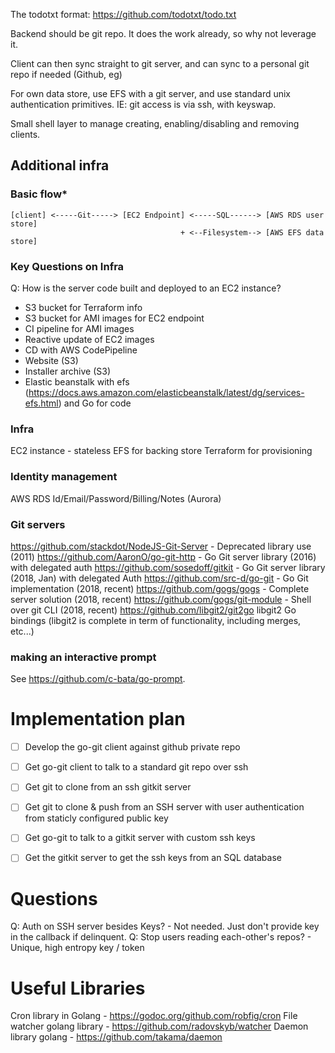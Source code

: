 
The todotxt format: https://github.com/todotxt/todo.txt

Backend should be git repo. It does the work already, so why not leverage it. 

Client can then sync straight to git server, and can sync to a personal git repo if needed (Github, eg)

For own data store, use EFS with a git server, and use standard unix authentication primitives. 
IE: git access is via ssh, with keyswap. 

Small shell layer to manage creating, enabling/disabling and removing clients.


## Additional infra

### Basic flow*
```
[client] <-----Git-----> [EC2 Endpoint] <-----SQL------> [AWS RDS user store]
                                      + <--Filesystem--> [AWS EFS data store]
```

### Key Questions on Infra
Q: How is the server code built and deployed to an EC2 instance?

- S3 bucket for Terraform info
- S3 bucket for AMI images for EC2 endpoint
- CI pipeline for AMI images
- Reactive update of EC2 images
- CD with AWS CodePipeline
- Website (S3)
- Installer archive (S3)
- Elastic beanstalk with efs (https://docs.aws.amazon.com/elasticbeanstalk/latest/dg/services-efs.html) and Go for code


### Infra
EC2 instance - stateless
EFS for backing store
Terraform for provisioning

### Identity management
AWS RDS Id/Email/Password/Billing/Notes (Aurora)

### Git servers
https://github.com/stackdot/NodeJS-Git-Server - Deprecated library use (2011)
https://github.com/AaronO/go-git-http - Go Git server library (2016) with delegated auth
https://github.com/sosedoff/gitkit - Go Git server library (2018, Jan) with delegated Auth
https://github.com/src-d/go-git - Go Git implementation (2018, recent)
https://github.com/gogs/gogs - Complete server solution (2018, recent)
https://github.com/gogs/git-module - Shell over git CLI (2018, recent)
https://github.com/libgit2/git2go libgit2 Go bindings (libgit2 is complete in term of functionality, including merges, etc...)

### making an interactive prompt
See https://github.com/c-bata/go-prompt.

# Implementation plan

- [ ] Develop the go-git client against github private repo 

- [ ] Get go-git client to talk to a standard git repo over ssh
- [ ] Get git to clone from an ssh gitkit server
- [ ] Get git to clone & push from an SSH server with user authentication from staticly configured public key
- [ ] Get go-git to talk to a gitkit server with custom ssh keys
- [ ] Get the gitkit server to get the ssh keys from an SQL database

# Questions
Q: Auth on SSH server besides Keys? - Not needed. Just don't provide key in the callback if delinquent.
Q: Stop users reading each-other's repos? - Unique, high entropy key / token

# Useful Libraries
Cron library in Golang - https://godoc.org/github.com/robfig/cron
File watcher golang library - https://github.com/radovskyb/watcher
Daemon library golang - https://github.com/takama/daemon
